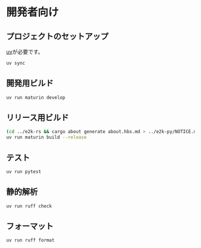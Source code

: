# 開発者向け

## プロジェクトのセットアップ

[uv](https://docs.astral.sh/uv/)が必要です。

```bash
uv sync
```

## 開発用ビルド

```bash
uv run maturin develop
```

## リリース用ビルド

```bash
(cd ../e2k-rs && cargo about generate about.hbs.md > ../e2k-py/NOTICE.md)
uv run maturin build --release
```

## テスト

```bash
uv run pytest
```

## 静的解析

```bash
uv run ruff check 
```

## フォーマット

```bash
uv run ruff format
```
